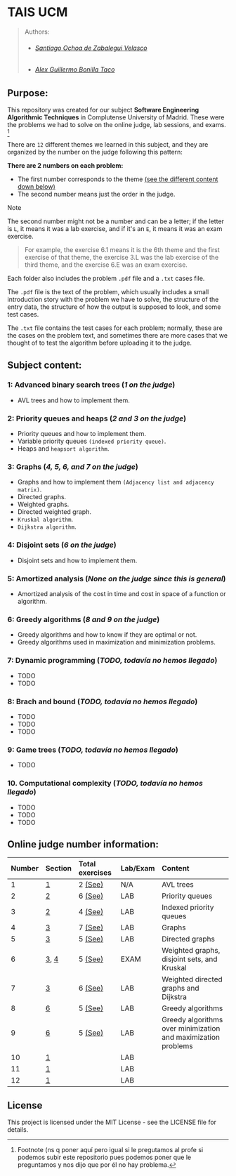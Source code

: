 # TAIS UCM

>Authors:
>- ###### [Santiago Ochoa de Zabalegui Velasco](https://github.com/SantiOch)
>- ###### [Alex Guillermo Bonilla Taco](https://github.com/AlexBoni97)

## Purpose:

This repository was created for our subject **Software Engineering Algorithmic Techniques** in Complutense University of Madrid. 
These were the problems we had to solve on the online judge, lab sessions, and exams. [^1]

There are `12` different themes we learned in this subject, and they are organized by the number on the judge following this pattern:

**There are 2 numbers on each problem:**
- The first number corresponds to the theme [(see the different content down below)](#subject-content)
- The second number means just the order in the judge.

> [!NOTE]
> The second number might not be a number and can be a letter; if the letter is `L`, it means it was a lab exercise, and if it's an `E`, it means it was an exam exercise.
 
> For example, the exercise 6.1 means it is the 6th theme and the first exercise of that theme, the exercise 3.L was the lab exercise of the third theme, and the exercise 6.E was an exam exercise.

Each folder also includes the problem `.pdf` file and a `.txt` cases file.

The `.pdf` file is the text of the problem, which usually includes a small introduction story with the problem 
we have to solve, the structure of the entry data, the structure of how the output is supposed to look, and some test cases. 

The `.txt` file contains the test cases for each problem; normally, these are the cases on the problem text, and sometimes there are more cases that we thought of to test the algorithm before uploading it to the judge.

## Subject content:

<a name="theme-1"></a>
### 1: Advanced binary search trees (_1 on the judge_)
  - AVL trees and how to implement them.

<a name="theme-2"></a>
### 2: Priority queues and heaps (_2 and 3 on the judge_)
  - Priority queues and how to implement them.
  - Variable priority queues `(indexed priority queue)`.
  - Heaps and `heapsort algorithm`.

<a name="theme-3"></a>
### 3: Graphs (_4, 5, 6, and 7 on the judge_)
  - Graphs and how to implement them `(Adjacency list and adjacency matrix)`.
  - Directed graphs.
  - Weighted graphs.
  - Directed weighted graph.
  - `Kruskal algorithm`.
  - `Dijkstra algorithm`.

<a name="theme-4"></a>
### 4: Disjoint sets (_6 on the judge_)
  - Disjoint sets and how to implement them.

<a name="theme-5"></a>
### 5: Amortized analysis (_None on the judge since this is general_)
  - Amortized analysis of the cost in time and cost in space of a function or algorithm.

<a name="theme-6"></a>
### 6: Greedy algorithms (_8 and 9 on the judge_)
  - Greedy algorithms and how to know if they are optimal or not.
  - Greedy algorithms used in maximization and minimization problems.

<a name="theme-7"></a>
### 7: Dynamic programming (_TODO, todavía no hemos llegado_)
  - TODO
  - TODO

<a name="theme-8"></a>
### 8: Brach and bound (_TODO, todavía no hemos llegado_)
  - TODO
  - TODO
  - TODO

<a name="theme-9"></a>  
### 9: Game trees (_TODO, todavía no hemos llegado_)
  - TODO

<a name="theme-10"></a>
### 10. Computational complexity (_TODO, todavía no hemos llegado_)
  - TODO
  - TODO
  - TODO

## Online judge number information:

| Number |                Section                 |                   Total exercises                   | Lab/Exam |                                Content                                |
| :----- | :------------------------------------- | :-------------------------------------------------- | :------- | :-------------------------------------------------------------------- |
|   1    |    [1](#theme-1)                       |        2 [(See)](/Ejercicios%20Juez/Week%201)       |   N/A    |     AVL trees                                                         |
|   2    |    [2](#theme-2)                       |        6 [(See)](/Ejercicios%20Juez/Week%202)       |   LAB    |     Priority queues                                                   |
|   3    |    [2](#theme-2)                       |        4 [(See)](/Ejercicios%20Juez/Week%203)       |   LAB    |     Indexed priority queues                                           |
|   4    |    [3](#theme-3)                       |        7 [(See)](/Ejercicios%20Juez/Week%204)       |   LAB    |     Graphs                                                            |
|   5    |    [3](#theme-3)                       |        5 [(See)](/Ejercicios%20Juez/Week%205)       |   LAB    |     Directed graphs                                                   |
|   6    |    [3](#theme-3), [4](#theme-4)        |        5 [(See)](/Ejercicios%20Juez/Week%206)       |   EXAM   |     Weighted graphs, disjoint sets, and Kruskal                       |
|   7    |    [3](#theme-3)                       |        6 [(See)](/Ejercicios%20Juez/Week%207)       |   LAB    |     Weighted directed graphs and Dijkstra                             |
|   8    |    [6](#theme-6)                       |        5 [(See)](/Ejercicios%20Juez/Week%208)       |   LAB    |     Greedy algorithms                                                 |
|   9    |    [6](#theme-6)                       |        5 [(See)](/Ejercicios%20Juez/Week%209)       |   LAB    |     Greedy algorithms over minimization and maximization problems     |
|   10   |    [1](#theme-1)                       |                                                     |   LAB    |                                                                       |
|   11   |    [1](#theme-1)                       |                                                     |   LAB    |                                                                       |
|   12   |    [1](#theme-1)                       |                                                     |   LAB    |                                                                       |


## License

This project is licensed under the MIT License - see the LICENSE file for details.

[^1]: Footnote (ns q poner aquí pero igual si le pregutamos al profe si podemos subir este repositorio pues podemos poner que le preguntamos y nos dijo que por él no hay problema.

